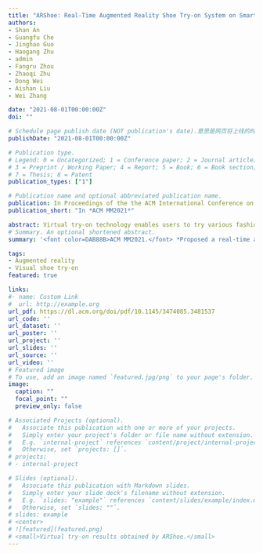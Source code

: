 ```yaml
---
title: "ARShoe: Real-Time Augmented Reality Shoe Try-on System on Smartphones"
authors:
- Shan An
- Guangfu Che
- Jinghao Guo
- Haogang Zhu
- admin
- Fangru Zhou
- Zhaoqi Zhu
- Dong Wei
- Aishan Liu
- Wei Zhang

date: "2021-08-01T00:00:00Z"
doi: ""

# Schedule page publish date (NOT publication's date).意思是网页将上线的时间
publishDate: "2021-08-01T00:00:00Z"

# Publication type.
# Legend: 0 = Uncategorized; 1 = Conference paper; 2 = Journal article;
# 3 = Preprint / Working Paper; 4 = Report; 5 = Book; 6 = Book section;
# 7 = Thesis; 8 = Patent
publication_types: ["1"]

# Publication name and optional abbreviated publication name.
publication: In Proceedings of the the ACM International Conference on Multimedia (MM), virtual, pp.1111–1119, 2021.
publication_short: "In *ACM MM2021*"

abstract: Virtual try-on technology enables users to try various fashion items using augmented reality and provides a convenient online shopping experience. However, most previous works focus on the virtual try-on for clothes while neglecting that for shoes, which is also a promising task. To this concern, this work proposes a real-time augmented reality virtual shoe try-on system for smartphones, namely ARShoe. Specifically, ARShoe adopts a novel multi-branch network to realize pose estimation and segmentation simultaneously. A solution to generate realistic 3D shoe model occlusion during the try-on process is presented. To achieve a smooth and stable tryon effect, this work further develop a novel stabilization method. Moreover, for training and evaluation, we construct the very first large-scale foot benchmark with multiple virtual shoe try-on taskrelated labels annotated. Exhaustive experiments on our newly constructed benchmark demonstrate the satisfying performance of ARShoe. Practical tests on common smartphones validate the real-time performance and stabilization of the proposed approach
# Summary. An optional shortened abstract.
summary: '<font color=DAB88B>ACM MM2021.</font> *Proposed a real-time augmented reality virtual shoe try-on system for smartphones. The system has been implemented in [JD App](https://app.jd.com/).*'

tags:
- Augmented reality
- Visual shoe try-on
featured: true

links:
#- name: Custom Link
#  url: http://example.org
url_pdf: https://dl.acm.org/doi/pdf/10.1145/3474085.3481537
url_code: ''
url_dataset: ''
url_poster: ''
url_project: ''
url_slides: ''
url_source: ''
url_video: ''
# Featured image
# To use, add an image named `featured.jpg/png` to your page's folder. 
image:
  caption: ""
  focal_point: ""
  preview_only: false

# Associated Projects (optional).
#   Associate this publication with one or more of your projects.
#   Simply enter your project's folder or file name without extension.
#   E.g. `internal-project` references `content/project/internal-project/index.md`.
#   Otherwise, set `projects: []`.
# projects:
# - internal-project

# Slides (optional).
#   Associate this publication with Markdown slides.
#   Simply enter your slide deck's filename without extension.
#   E.g. `slides: "example"` references `content/slides/example/index.md`.
#   Otherwise, set `slides: ""`.
# slides: example
# <center>
# ![featured](featured.png)
# <small>Virtual try-on results obtained by ARShoe.</small>
---
```



